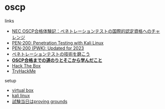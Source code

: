 # oscp

links
- [NEC OSCP合格体験記：ペネトレーションテストの国際的認定資格へのチャレンジ](https://jpn.nec.com/cybersecurity/blog/230804/index.html)
- [PEN-200: Penetration
Testing with Kali Linux](https://www.offsec.com/courses/pen-200/)
- [PEN-200 (PWK): Updated for 2023](https://www.offsec.com/offsec/pen-200-2023/)
- [ペネトレーションテストの技術を磨こう](https://techplay.jp/event/859951)
- **[OSCP合格までの道のりとそこから学んだこと](https://blog.s-tajima.work/post/2021/oscp-journey-and-things-i-learned/)**
- [Hack The Box](https://www.hackthebox.com/)
- [TryHackMe](https://tryhackme.com/)

setup
- [virtual box](https://www.oracle.com/jp/virtualization/technologies/vm/downloads/virtualbox-downloads.html)
- [kali linux](https://www.kali.org/get-kali/#kali-virtual-machines)
- [試験当日はproving grounds](https://portal.offsec.com/sign-up/pg)
